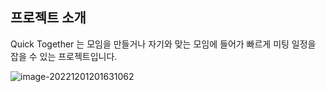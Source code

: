 
## 프로젝트 소개
Quick Together 는 모임을 만들거나 자기와 맞는 모임에 들어가 빠르게 미팅 일정을 잡을 수 있는 프로젝트입니다.


















![image-20221201201631062](/Users/sewon/Library/Application%20Support/typora-user-images/image-20221201201631062.png)

